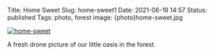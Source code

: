 Title: Home Sweet
Slug: home-sweet1
Date: 2021-06-19 14:57
Status: published
Tags: photo, forest
image: {photo}home-sweet.jpg

[![home-sweet]({photo}home-sweet.jpg "home-sweet")]({static}/pic/home-sweet.jpg)

A fresh drone picture of our little oasis in the forest.
